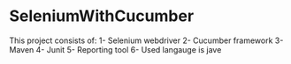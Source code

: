 # SeleniumWithCucumber

This project consists of:
1- Selenium webdriver
2- Cucumber framework 
3- Maven
4- Junit
5- Reporting tool
6- Used langauge is jave
